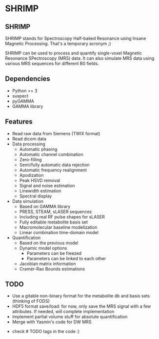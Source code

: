 # SHRIMP

## SHRIMP

SHRIMP stands for Spectroscopy Half-baked Resonance using Insane Magnetic Processing. That's a temporary acronym ;)

SHRIMP can be used to process and quantify single-voxel Magnetic Resonance SPectroscopy (MRS) data. It can also simulate MRS data using various MRS sequences for different B0 fields.

## Dependencies

- Python >= 3
- suspect
- pyGAMMA
- GAMMA library

## Features

- Read raw data from Siemens (TWIX format)
- Read dicom data
- Data processing
	- Automatic phasing
	- Automatic channel combination
	- Zero-filling
	- Semi/fully automatic data rejection
	- Automatic frequency realignment
	- Apodization
	- Peak HSVD removal
	- Signal and noise estimation
	- Linewidth estimation
	- Spectral display
- Data simulation
	- Based on GAMMA library
	- PRESS, STEAM, sLASER sequences
	- Including real RF pulse shapes for sLASER
	- Fully editable metabolite basis set
	- Macromolecular baseline modelization
	- Linear combination time-domain model
- Quantification
	- Based on the previous model
	- Dynamic model options
		- Parameters can be freezed
		- Parameters can be linked to each other
	- Jacobian matrix information
	- Cramér-Rao Bounds estimations

## TODO

- Use a gitable non-binary format for the metabolite db and basis sets (thinking of FODS)
- HDF5 format save/load: for now, only save the MRS signal with a few attributes. If needed, will complete implementation
- Implement partial volume stuff for absolute quantification
- Merge with Yasmin's code for DW MRS
+ check # TODO tags in the code :)
